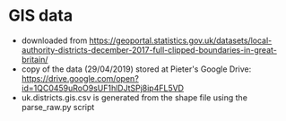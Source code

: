 # GIS data
* downloaded from <https://geoportal.statistics.gov.uk/datasets/local-authority-districts-december-2017-full-clipped-boundaries-in-great-britain/>
* copy of the data (29/04/2019) stored at Pieter's Google Drive: <https://drive.google.com/open?id=1QC0459uRoO9sUF1hlDJtSPj8ip4FL5VD>
* uk.districts.gis.csv is generated from the shape file using the parse_raw.py script
